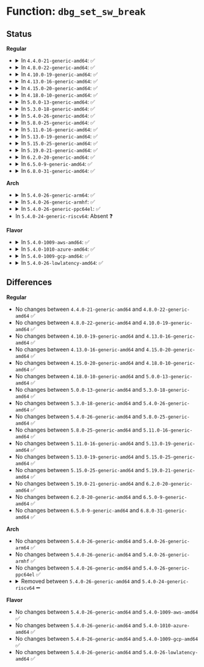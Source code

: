 # Function: <code>dbg_set_sw_break</code>

## Status
<b>Regular</b>
<ul>
<li>
<details>
<summary>In <code>4.4.0-21-generic-amd64</code>: ✅</summary>

```c
int dbg_set_sw_break(long unsigned int addr)
```

```json
{
  "name": "dbg_set_sw_break",
  "collision_type": "Unique Global",
  "inline_type": "No",
  "funcs": [
    {
      "addr": 18446744071580089152,
      "name": "dbg_set_sw_break",
      "external": true,
      "loc": "kernel/debug/debug_core.c:273",
      "file": "kernel/debug/debug_core.c",
      "inline": "seen, unknown",
      "caller_inline": [],
      "caller_func": [
        "kernel/debug/gdbstub.c:gdb_serial_stub",
        "kernel/debug/kdb/kdb_bp.c:kdb_bp_install"
      ]
    }
  ],
  "symbols": [
    {
      "addr": 18446744071580089152,
      "name": "dbg_set_sw_break",
      "section": ".text",
      "bind": "STB_GLOBAL",
      "size": 173
    }
  ]
}
```
</details>
</li>
<li>
<details>
<summary>In <code>4.8.0-22-generic-amd64</code>: ✅</summary>

```c
int dbg_set_sw_break(long unsigned int addr)
```

```json
{
  "name": "dbg_set_sw_break",
  "collision_type": "Unique Global",
  "inline_type": "No",
  "funcs": [
    {
      "addr": 18446744071580122688,
      "name": "dbg_set_sw_break",
      "external": true,
      "loc": "kernel/debug/debug_core.c:273",
      "file": "kernel/debug/debug_core.c",
      "inline": "seen, unknown",
      "caller_inline": [],
      "caller_func": [
        "kernel/debug/gdbstub.c:gdb_serial_stub",
        "kernel/debug/kdb/kdb_bp.c:kdb_bp_install"
      ]
    }
  ],
  "symbols": [
    {
      "addr": 18446744071580122688,
      "name": "dbg_set_sw_break",
      "section": ".text",
      "bind": "STB_GLOBAL",
      "size": 174
    }
  ]
}
```
</details>
</li>
<li>
<details>
<summary>In <code>4.10.0-19-generic-amd64</code>: ✅</summary>

```c
int dbg_set_sw_break(long unsigned int addr)
```

```json
{
  "name": "dbg_set_sw_break",
  "collision_type": "Unique Global",
  "inline_type": "No",
  "funcs": [
    {
      "addr": 18446744071580163024,
      "name": "dbg_set_sw_break",
      "external": true,
      "loc": "kernel/debug/debug_core.c:273",
      "file": "kernel/debug/debug_core.c",
      "inline": "seen, unknown",
      "caller_inline": [],
      "caller_func": [
        "kernel/debug/gdbstub.c:gdb_serial_stub",
        "kernel/debug/kdb/kdb_bp.c:kdb_bp_install"
      ]
    }
  ],
  "symbols": [
    {
      "addr": 18446744071580163024,
      "name": "dbg_set_sw_break",
      "section": ".text",
      "bind": "STB_GLOBAL",
      "size": 174
    }
  ]
}
```
</details>
</li>
<li>
<details>
<summary>In <code>4.13.0-16-generic-amd64</code>: ✅</summary>

```c
int dbg_set_sw_break(long unsigned int addr)
```

```json
{
  "name": "dbg_set_sw_break",
  "collision_type": "Unique Global",
  "inline_type": "No",
  "funcs": [
    {
      "addr": 18446744071580169232,
      "name": "dbg_set_sw_break",
      "external": true,
      "loc": "kernel/debug/debug_core.c:274",
      "file": "kernel/debug/debug_core.c",
      "inline": "seen, unknown",
      "caller_inline": [],
      "caller_func": [
        "kernel/debug/gdbstub.c:gdb_serial_stub",
        "kernel/debug/kdb/kdb_bp.c:kdb_bp_install"
      ]
    }
  ],
  "symbols": [
    {
      "addr": 18446744071580169232,
      "name": "dbg_set_sw_break",
      "section": ".text",
      "bind": "STB_GLOBAL",
      "size": 174
    }
  ]
}
```
</details>
</li>
<li>
<details>
<summary>In <code>4.15.0-20-generic-amd64</code>: ✅</summary>

```c
int dbg_set_sw_break(long unsigned int addr)
```

```json
{
  "name": "dbg_set_sw_break",
  "collision_type": "Unique Global",
  "inline_type": "No",
  "funcs": [
    {
      "addr": 18446744071580221632,
      "name": "dbg_set_sw_break",
      "external": true,
      "loc": "kernel/debug/debug_core.c:274",
      "file": "kernel/debug/debug_core.c",
      "inline": "seen, unknown",
      "caller_inline": [],
      "caller_func": [
        "kernel/debug/gdbstub.c:gdb_serial_stub",
        "kernel/debug/kdb/kdb_bp.c:kdb_bp_install"
      ]
    }
  ],
  "symbols": [
    {
      "addr": 18446744071580221632,
      "name": "dbg_set_sw_break",
      "section": ".text",
      "bind": "STB_GLOBAL",
      "size": 174
    }
  ]
}
```
</details>
</li>
<li>
<details>
<summary>In <code>4.18.0-10-generic-amd64</code>: ✅</summary>

```c
int dbg_set_sw_break(long unsigned int addr)
```

```json
{
  "name": "dbg_set_sw_break",
  "collision_type": "Unique Global",
  "inline_type": "No",
  "funcs": [
    {
      "addr": 18446744071580281968,
      "name": "dbg_set_sw_break",
      "external": true,
      "loc": "kernel/debug/debug_core.c:274",
      "file": "kernel/debug/debug_core.c",
      "inline": "seen, unknown",
      "caller_inline": [],
      "caller_func": [
        "kernel/debug/gdbstub.c:gdb_serial_stub",
        "kernel/debug/kdb/kdb_bp.c:kdb_bp_install"
      ]
    }
  ],
  "symbols": [
    {
      "addr": 18446744071580281968,
      "name": "dbg_set_sw_break",
      "section": ".text",
      "bind": "STB_GLOBAL",
      "size": 174
    }
  ]
}
```
</details>
</li>
<li>
<details>
<summary>In <code>5.0.0-13-generic-amd64</code>: ✅</summary>

```c
int dbg_set_sw_break(long unsigned int addr)
```

```json
{
  "name": "dbg_set_sw_break",
  "collision_type": "Unique Global",
  "inline_type": "No",
  "funcs": [
    {
      "addr": 18446744071580334496,
      "name": "dbg_set_sw_break",
      "external": true,
      "loc": "kernel/debug/debug_core.c:331",
      "file": "kernel/debug/debug_core.c",
      "inline": "seen, unknown",
      "caller_inline": [],
      "caller_func": [
        "kernel/debug/gdbstub.c:gdb_serial_stub",
        "kernel/debug/kdb/kdb_bp.c:kdb_bp_install"
      ]
    }
  ],
  "symbols": [
    {
      "addr": 18446744071580334496,
      "name": "dbg_set_sw_break",
      "section": ".text",
      "bind": "STB_GLOBAL",
      "size": 174
    }
  ]
}
```
</details>
</li>
<li>
<details>
<summary>In <code>5.3.0-18-generic-amd64</code>: ✅</summary>

```c
int dbg_set_sw_break(long unsigned int addr)
```

```json
{
  "name": "dbg_set_sw_break",
  "collision_type": "Unique Global",
  "inline_type": "No",
  "funcs": [
    {
      "addr": 18446744071580387232,
      "name": "dbg_set_sw_break",
      "external": true,
      "loc": "kernel/debug/debug_core.c:331",
      "file": "kernel/debug/debug_core.c",
      "inline": "seen, unknown",
      "caller_inline": [],
      "caller_func": [
        "kernel/debug/gdbstub.c:gdb_serial_stub",
        "kernel/debug/kdb/kdb_bp.c:kdb_bp_install"
      ]
    }
  ],
  "symbols": [
    {
      "addr": 18446744071580387232,
      "name": "dbg_set_sw_break",
      "section": ".text",
      "bind": "STB_GLOBAL",
      "size": 178
    }
  ]
}
```
</details>
</li>
<li>
<details>
<summary>In <code>5.4.0-26-generic-amd64</code>: ✅</summary>

```c
int dbg_set_sw_break(long unsigned int addr)
```

```json
{
  "name": "dbg_set_sw_break",
  "collision_type": "Unique Global",
  "inline_type": "No",
  "funcs": [
    {
      "addr": 18446744071580435952,
      "name": "dbg_set_sw_break",
      "external": true,
      "loc": "kernel/debug/debug_core.c:331",
      "file": "kernel/debug/debug_core.c",
      "inline": "seen, unknown",
      "caller_inline": [],
      "caller_func": [
        "kernel/debug/gdbstub.c:gdb_serial_stub",
        "kernel/debug/kdb/kdb_bp.c:kdb_bp_install"
      ]
    }
  ],
  "symbols": [
    {
      "addr": 18446744071580435952,
      "name": "dbg_set_sw_break",
      "section": ".text",
      "bind": "STB_GLOBAL",
      "size": 178
    }
  ]
}
```
</details>
</li>
<li>
<details>
<summary>In <code>5.8.0-25-generic-amd64</code>: ✅</summary>

```c
int dbg_set_sw_break(long unsigned int addr)
```

```json
{
  "name": "dbg_set_sw_break",
  "collision_type": "Unique Global",
  "inline_type": "No",
  "funcs": [
    {
      "addr": 18446744071580517968,
      "name": "dbg_set_sw_break",
      "external": true,
      "loc": "kernel/debug/debug_core.c:329",
      "file": "kernel/debug/debug_core.c",
      "inline": "seen, unknown",
      "caller_inline": [],
      "caller_func": []
    }
  ],
  "symbols": [
    {
      "addr": 18446744071580517968,
      "name": "dbg_set_sw_break",
      "section": ".text",
      "bind": "STB_GLOBAL",
      "size": 188
    }
  ]
}
```
</details>
</li>
<li>
<details>
<summary>In <code>5.11.0-16-generic-amd64</code>: ✅</summary>

```c
int dbg_set_sw_break(long unsigned int addr)
```

```json
{
  "name": "dbg_set_sw_break",
  "collision_type": "Unique Global",
  "inline_type": "No",
  "funcs": [
    {
      "addr": 18446744071580508432,
      "name": "dbg_set_sw_break",
      "external": true,
      "loc": "kernel/debug/debug_core.c:333",
      "file": "kernel/debug/debug_core.c",
      "inline": "seen, unknown",
      "caller_inline": [],
      "caller_func": []
    }
  ],
  "symbols": [
    {
      "addr": 18446744071580508432,
      "name": "dbg_set_sw_break",
      "section": ".text",
      "bind": "STB_GLOBAL",
      "size": 188
    }
  ]
}
```
</details>
</li>
<li>
<details>
<summary>In <code>5.13.0-19-generic-amd64</code>: ✅</summary>

```c
int dbg_set_sw_break(long unsigned int addr)
```

```json
{
  "name": "dbg_set_sw_break",
  "collision_type": "Unique Global",
  "inline_type": "No",
  "funcs": [
    {
      "addr": 18446744071580512480,
      "name": "dbg_set_sw_break",
      "external": true,
      "loc": "kernel/debug/debug_core.c:332",
      "file": "kernel/debug/debug_core.c",
      "inline": "seen, unknown",
      "caller_inline": [],
      "caller_func": [
        "kernel/debug/kdb/kdb_bp.c:kdb_bp_install"
      ]
    }
  ],
  "symbols": [
    {
      "addr": 18446744071580512480,
      "name": "dbg_set_sw_break",
      "section": ".text",
      "bind": "STB_GLOBAL",
      "size": 181
    }
  ]
}
```
</details>
</li>
<li>
<details>
<summary>In <code>5.15.0-25-generic-amd64</code>: ✅</summary>

```c
int dbg_set_sw_break(long unsigned int addr)
```

```json
{
  "name": "dbg_set_sw_break",
  "collision_type": "Unique Global",
  "inline_type": "No",
  "funcs": [
    {
      "addr": 18446744071580682672,
      "name": "dbg_set_sw_break",
      "external": true,
      "loc": "kernel/debug/debug_core.c:329",
      "file": "kernel/debug/debug_core.c",
      "inline": "seen, unknown",
      "caller_inline": [],
      "caller_func": [
        "kernel/debug/kdb/kdb_bp.c:kdb_bp_install"
      ]
    }
  ],
  "symbols": [
    {
      "addr": 18446744071580682672,
      "name": "dbg_set_sw_break",
      "section": ".text",
      "bind": "STB_GLOBAL",
      "size": 556
    }
  ]
}
```
</details>
</li>
<li>
<details>
<summary>In <code>5.19.0-21-generic-amd64</code>: ✅</summary>

```c
int dbg_set_sw_break(long unsigned int addr)
```

```json
{
  "name": "dbg_set_sw_break",
  "collision_type": "Unique Global",
  "inline_type": "No",
  "funcs": [
    {
      "addr": 18446744071580892944,
      "name": "dbg_set_sw_break",
      "external": true,
      "loc": "kernel/debug/debug_core.c:330",
      "file": "kernel/debug/debug_core.c",
      "inline": "seen, unknown",
      "caller_inline": [],
      "caller_func": [
        "kernel/debug/kdb/kdb_bp.c:kdb_bp_install"
      ]
    }
  ],
  "symbols": [
    {
      "addr": 18446744071580892944,
      "name": "dbg_set_sw_break",
      "section": ".text",
      "bind": "STB_GLOBAL",
      "size": 576
    }
  ]
}
```
</details>
</li>
<li>
<details>
<summary>In <code>6.2.0-20-generic-amd64</code>: ✅</summary>

```c
int dbg_set_sw_break(long unsigned int addr)
```

```json
{
  "name": "dbg_set_sw_break",
  "collision_type": "Unique Global",
  "inline_type": "No",
  "funcs": [
    {
      "addr": 18446744071581183376,
      "name": "dbg_set_sw_break",
      "external": true,
      "loc": "kernel/debug/debug_core.c:318",
      "file": "kernel/debug/debug_core.c",
      "inline": "seen, unknown",
      "caller_inline": [],
      "caller_func": [
        "kernel/debug/kdb/kdb_bp.c:kdb_bp_install"
      ]
    }
  ],
  "symbols": [
    {
      "addr": 18446744071581183376,
      "name": "dbg_set_sw_break",
      "section": ".text",
      "bind": "STB_GLOBAL",
      "size": 576
    }
  ]
}
```
</details>
</li>
<li>
<details>
<summary>In <code>6.5.0-9-generic-amd64</code>: ✅</summary>

```c
int dbg_set_sw_break(long unsigned int addr)
```

```json
{
  "name": "dbg_set_sw_break",
  "collision_type": "Unique Global",
  "inline_type": "No",
  "funcs": [
    {
      "addr": 18446744071581277600,
      "name": "dbg_set_sw_break",
      "external": true,
      "loc": "kernel/debug/debug_core.c:318",
      "file": "kernel/debug/debug_core.c",
      "inline": "seen, unknown",
      "caller_inline": [],
      "caller_func": [
        "kernel/debug/kdb/kdb_bp.c:kdb_bp_install"
      ]
    }
  ],
  "symbols": [
    {
      "addr": 18446744071581277600,
      "name": "dbg_set_sw_break",
      "section": ".text",
      "bind": "STB_GLOBAL",
      "size": 576
    }
  ]
}
```
</details>
</li>
<li>
<details>
<summary>In <code>6.8.0-31-generic-amd64</code>: ✅</summary>

```c
int dbg_set_sw_break(long unsigned int addr)
```

```json
{
  "name": "dbg_set_sw_break",
  "collision_type": "Unique Global",
  "inline_type": "No",
  "funcs": [
    {
      "addr": 18446744071581383664,
      "name": "dbg_set_sw_break",
      "external": true,
      "loc": "kernel/debug/debug_core.c:318",
      "file": "kernel/debug/debug_core.c",
      "inline": "seen, unknown",
      "caller_inline": [],
      "caller_func": [
        "kernel/debug/kdb/kdb_bp.c:kdb_bp_install"
      ]
    }
  ],
  "symbols": [
    {
      "addr": 18446744071581383664,
      "name": "dbg_set_sw_break",
      "section": ".text",
      "bind": "STB_GLOBAL",
      "size": 576
    }
  ]
}
```
</details>
</li>
</ul>
<b>Arch</b>
<ul>
<li>
<details>
<summary>In <code>5.4.0-26-generic-arm64</code>: ✅</summary>

```c
int dbg_set_sw_break(long unsigned int addr)
```

```json
{
  "name": "dbg_set_sw_break",
  "collision_type": "Unique Global",
  "inline_type": "No",
  "funcs": [
    {
      "addr": 18446603336491704112,
      "name": "dbg_set_sw_break",
      "external": true,
      "loc": "kernel/debug/debug_core.c:331",
      "file": "kernel/debug/debug_core.c",
      "inline": "seen, unknown",
      "caller_inline": [],
      "caller_func": [
        "kernel/debug/gdbstub.c:gdb_serial_stub",
        "kernel/debug/kdb/kdb_bp.c:kdb_bp_install"
      ]
    }
  ],
  "symbols": [
    {
      "addr": 18446603336491704112,
      "name": "dbg_set_sw_break",
      "section": ".text",
      "bind": "STB_GLOBAL",
      "size": 252
    }
  ]
}
```
</details>
</li>
<li>
<details>
<summary>In <code>5.4.0-26-generic-armhf</code>: ✅</summary>

```c
int dbg_set_sw_break(long unsigned int addr)
```

```json
{
  "name": "dbg_set_sw_break",
  "collision_type": "Unique Global",
  "inline_type": "No",
  "funcs": [
    {
      "addr": 3225657320,
      "name": "dbg_set_sw_break",
      "external": true,
      "loc": "kernel/debug/debug_core.c:331",
      "file": "kernel/debug/debug_core.c",
      "inline": "seen, unknown",
      "caller_inline": [],
      "caller_func": [
        "kernel/debug/gdbstub.c:gdb_serial_stub",
        "kernel/debug/kdb/kdb_bp.c:kdb_bp_install"
      ]
    }
  ],
  "symbols": [
    {
      "addr": 3225657320,
      "name": "dbg_set_sw_break",
      "section": ".text",
      "bind": "STB_GLOBAL",
      "size": 228
    }
  ]
}
```
</details>
</li>
<li>
<details>
<summary>In <code>5.4.0-26-generic-ppc64el</code>: ✅</summary>

```c
int dbg_set_sw_break(long unsigned int addr)
```

```json
{
  "name": "dbg_set_sw_break",
  "collision_type": "Unique Global",
  "inline_type": "No",
  "funcs": [
    {
      "addr": 13835058055284725728,
      "name": "dbg_set_sw_break",
      "external": true,
      "loc": "kernel/debug/debug_core.c:331",
      "file": "kernel/debug/debug_core.c",
      "inline": "seen, unknown",
      "caller_inline": [],
      "caller_func": [
        "kernel/debug/gdbstub.c:gdb_serial_stub",
        "kernel/debug/kdb/kdb_bp.c:kdb_bp_install"
      ]
    }
  ],
  "symbols": [
    {
      "addr": 13835058055284725728,
      "name": "dbg_set_sw_break",
      "section": ".text",
      "bind": "STB_GLOBAL",
      "size": 328
    }
  ]
}
```
</details>
</li>
<li>
In <code>5.4.0-24-generic-riscv64</code>: Absent ❓
</li>
</ul>
<b>Flavor</b>
<ul>
<li>
<details>
<summary>In <code>5.4.0-1009-aws-amd64</code>: ✅</summary>

```c
int dbg_set_sw_break(long unsigned int addr)
```

```json
{
  "name": "dbg_set_sw_break",
  "collision_type": "Unique Global",
  "inline_type": "No",
  "funcs": [
    {
      "addr": 18446744071580404752,
      "name": "dbg_set_sw_break",
      "external": true,
      "loc": "kernel/debug/debug_core.c:331",
      "file": "kernel/debug/debug_core.c",
      "inline": "seen, unknown",
      "caller_inline": [],
      "caller_func": [
        "kernel/debug/gdbstub.c:gdb_serial_stub",
        "kernel/debug/kdb/kdb_bp.c:kdb_bp_install"
      ]
    }
  ],
  "symbols": [
    {
      "addr": 18446744071580404752,
      "name": "dbg_set_sw_break",
      "section": ".text",
      "bind": "STB_GLOBAL",
      "size": 178
    }
  ]
}
```
</details>
</li>
<li>
<details>
<summary>In <code>5.4.0-1010-azure-amd64</code>: ✅</summary>

```c
int dbg_set_sw_break(long unsigned int addr)
```

```json
{
  "name": "dbg_set_sw_break",
  "collision_type": "Unique Global",
  "inline_type": "No",
  "funcs": [
    {
      "addr": 18446744071580351888,
      "name": "dbg_set_sw_break",
      "external": true,
      "loc": "kernel/debug/debug_core.c:331",
      "file": "kernel/debug/debug_core.c",
      "inline": "seen, unknown",
      "caller_inline": [],
      "caller_func": [
        "kernel/debug/gdbstub.c:gdb_serial_stub",
        "kernel/debug/kdb/kdb_bp.c:kdb_bp_install"
      ]
    }
  ],
  "symbols": [
    {
      "addr": 18446744071580351888,
      "name": "dbg_set_sw_break",
      "section": ".text",
      "bind": "STB_GLOBAL",
      "size": 178
    }
  ]
}
```
</details>
</li>
<li>
<details>
<summary>In <code>5.4.0-1009-gcp-amd64</code>: ✅</summary>

```c
int dbg_set_sw_break(long unsigned int addr)
```

```json
{
  "name": "dbg_set_sw_break",
  "collision_type": "Unique Global",
  "inline_type": "No",
  "funcs": [
    {
      "addr": 18446744071580396000,
      "name": "dbg_set_sw_break",
      "external": true,
      "loc": "kernel/debug/debug_core.c:331",
      "file": "kernel/debug/debug_core.c",
      "inline": "seen, unknown",
      "caller_inline": [],
      "caller_func": [
        "kernel/debug/gdbstub.c:gdb_serial_stub",
        "kernel/debug/kdb/kdb_bp.c:kdb_bp_install"
      ]
    }
  ],
  "symbols": [
    {
      "addr": 18446744071580396000,
      "name": "dbg_set_sw_break",
      "section": ".text",
      "bind": "STB_GLOBAL",
      "size": 178
    }
  ]
}
```
</details>
</li>
<li>
<details>
<summary>In <code>5.4.0-26-lowlatency-amd64</code>: ✅</summary>

```c
int dbg_set_sw_break(long unsigned int addr)
```

```json
{
  "name": "dbg_set_sw_break",
  "collision_type": "Unique Global",
  "inline_type": "No",
  "funcs": [
    {
      "addr": 18446744071580451600,
      "name": "dbg_set_sw_break",
      "external": true,
      "loc": "kernel/debug/debug_core.c:331",
      "file": "kernel/debug/debug_core.c",
      "inline": "seen, unknown",
      "caller_inline": [],
      "caller_func": [
        "kernel/debug/gdbstub.c:gdb_serial_stub",
        "kernel/debug/kdb/kdb_bp.c:kdb_bp_install"
      ]
    }
  ],
  "symbols": [
    {
      "addr": 18446744071580451600,
      "name": "dbg_set_sw_break",
      "section": ".text",
      "bind": "STB_GLOBAL",
      "size": 178
    }
  ]
}
```
</details>
</li>
</ul>

## Differences
<b>Regular</b>
<ul>
<li>
No changes between <code>4.4.0-21-generic-amd64</code> and <code>4.8.0-22-generic-amd64</code> ✅
</li>
<li>
No changes between <code>4.8.0-22-generic-amd64</code> and <code>4.10.0-19-generic-amd64</code> ✅
</li>
<li>
No changes between <code>4.10.0-19-generic-amd64</code> and <code>4.13.0-16-generic-amd64</code> ✅
</li>
<li>
No changes between <code>4.13.0-16-generic-amd64</code> and <code>4.15.0-20-generic-amd64</code> ✅
</li>
<li>
No changes between <code>4.15.0-20-generic-amd64</code> and <code>4.18.0-10-generic-amd64</code> ✅
</li>
<li>
No changes between <code>4.18.0-10-generic-amd64</code> and <code>5.0.0-13-generic-amd64</code> ✅
</li>
<li>
No changes between <code>5.0.0-13-generic-amd64</code> and <code>5.3.0-18-generic-amd64</code> ✅
</li>
<li>
No changes between <code>5.3.0-18-generic-amd64</code> and <code>5.4.0-26-generic-amd64</code> ✅
</li>
<li>
No changes between <code>5.4.0-26-generic-amd64</code> and <code>5.8.0-25-generic-amd64</code> ✅
</li>
<li>
No changes between <code>5.8.0-25-generic-amd64</code> and <code>5.11.0-16-generic-amd64</code> ✅
</li>
<li>
No changes between <code>5.11.0-16-generic-amd64</code> and <code>5.13.0-19-generic-amd64</code> ✅
</li>
<li>
No changes between <code>5.13.0-19-generic-amd64</code> and <code>5.15.0-25-generic-amd64</code> ✅
</li>
<li>
No changes between <code>5.15.0-25-generic-amd64</code> and <code>5.19.0-21-generic-amd64</code> ✅
</li>
<li>
No changes between <code>5.19.0-21-generic-amd64</code> and <code>6.2.0-20-generic-amd64</code> ✅
</li>
<li>
No changes between <code>6.2.0-20-generic-amd64</code> and <code>6.5.0-9-generic-amd64</code> ✅
</li>
<li>
No changes between <code>6.5.0-9-generic-amd64</code> and <code>6.8.0-31-generic-amd64</code> ✅
</li>
</ul>
<b>Arch</b>
<ul>
<li>
No changes between <code>5.4.0-26-generic-amd64</code> and <code>5.4.0-26-generic-arm64</code> ✅
</li>
<li>
No changes between <code>5.4.0-26-generic-amd64</code> and <code>5.4.0-26-generic-armhf</code> ✅
</li>
<li>
No changes between <code>5.4.0-26-generic-amd64</code> and <code>5.4.0-26-generic-ppc64el</code> ✅
</li>
<li>
<details>
<summary>Removed between <code>5.4.0-26-generic-amd64</code> and <code>5.4.0-24-generic-riscv64</code> ➖</summary>

```c
int dbg_set_sw_break(long unsigned int addr)
```
</details>
</li>
</ul>
<b>Flavor</b>
<ul>
<li>
No changes between <code>5.4.0-26-generic-amd64</code> and <code>5.4.0-1009-aws-amd64</code> ✅
</li>
<li>
No changes between <code>5.4.0-26-generic-amd64</code> and <code>5.4.0-1010-azure-amd64</code> ✅
</li>
<li>
No changes between <code>5.4.0-26-generic-amd64</code> and <code>5.4.0-1009-gcp-amd64</code> ✅
</li>
<li>
No changes between <code>5.4.0-26-generic-amd64</code> and <code>5.4.0-26-lowlatency-amd64</code> ✅
</li>
</ul>
